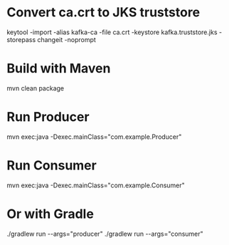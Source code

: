 
# Convert ca.crt to JKS truststore
keytool -import -alias kafka-ca -file ca.crt -keystore kafka.truststore.jks -storepass changeit -noprompt


# Build with Maven
mvn clean package

# Run Producer
mvn exec:java -Dexec.mainClass="com.example.Producer"

# Run Consumer
mvn exec:java -Dexec.mainClass="com.example.Consumer"

# Or with Gradle
./gradlew run --args="producer"
./gradlew run --args="consumer"